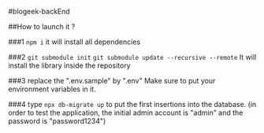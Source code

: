 #blogeek-backEnd

##How to launch it ?

###1
`npm i`
it will install all dependencies

###2
`git submodule init`
`git submodule update --recursive --remote`
It will install the library inside the repository

###3
replace the ".env.sample" by ".env"
Make sure to put your environment variables in it.

###4
type `npx db-migrate up` to put the first insertions into the database.
(in order to test the application, the initial admin account is "admin" and the password is "password1234")
